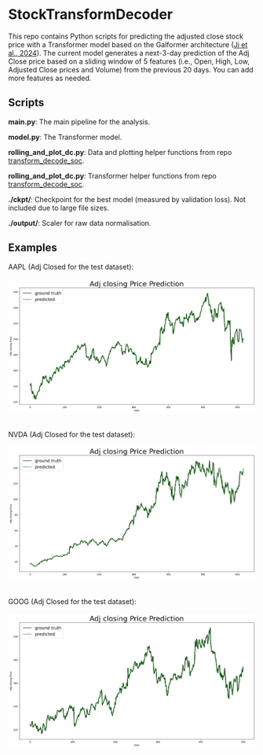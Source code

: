 # StockTransformDecoder

This repo contains Python scripts for predicting the adjusted close stock price with a Transformer model based on the Galformer architecture ([Ji et al., 2024](https://www.nature.com/articles/s41598-024-72045-3)). The current model generates a next-3-day prediction of the Adj Close price based on a sliding window of 5 features (i.e., Open, High, Low, Adjusted Close prices and Volume) from the previous 20 days. You can add more features as needed.

## Scripts

**main.py**: The main pipeline for the analysis.

**model.py**: The Transformer model.

**rolling_and_plot_dc.py**: Data and plotting helper functions from repo [transform_decode_soc](https://github.com/att-ar/transform_decode_soc).

**rolling_and_plot_dc.py**: Transformer helper functions from repo [transform_decode_soc](https://github.com/att-ar/transform_decode_soc).

**./ckpt/**: Checkpoint for the best model (measured by validation loss). Not included due to large file sizes.

**./output/**: Scaler for raw data normalisation.

## Examples

AAPL (Adj Closed for the test dataset):<br /><br />
![alt text](https://github.com/hwanguc/StockTransformDecoder/blob/main/output/pred_AAPL_5features_next3days.png "Prediced AAPL Adj Closed for test dataset")
<br /><br />

NVDA (Adj Closed for the test dataset):<br /><br />
![alt text](https://github.com/hwanguc/StockTransformDecoder/blob/main/output/pred_NVDA_5features_next3days.png "Prediced NVDA Adj Closed for test dataset")
<br /><br />

GOOG (Adj Closed for the test dataset):<br /><br />
![alt text](https://github.com/hwanguc/StockTransformDecoder/blob/main/output/pred_GOOG_5features_next3days.png "Prediced GOOG Adj Closed for test dataset")
<br /><br />